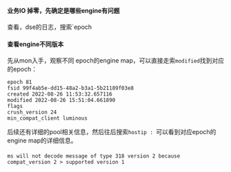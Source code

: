 #### 业务IO 掉零，先确定是哪些engine有问题
查看，dse的日志，搜索`epoch 

#### 查看engine不同版本
先从mon入手，观察不同 epoch的engine map，可以直接走索`modified`找到对应的epoch：
```
epoch 81
fsid 99f4ab5e-dd15-48a2-b3a1-5b21189f03e8
created 2022-08-26 11:53:32.657116
modified 2022-08-26 15:51:04.661890
flags
crush_version 24
min_compat_client luminous
```
后续还有详细的pool相关信息，然后往后搜索`hostip : `可以看到对应epoch的engine map的详细信息。


####
```
ms will not decode message of type 318 version 2 because compat_version 2 > supported version 1
```
